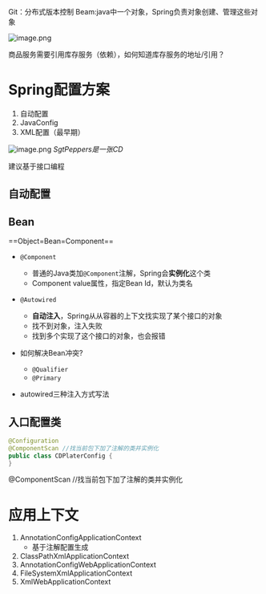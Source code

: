 
Git：分布式版本控制
Beam:java中一个对象，Spring负责对象创建、管理这些对象


![image.png](https://chillcharlie-img.oss-cn-hangzhou.aliyuncs.com/image%2F2023%2F09%2F07%2F27a33f228b702e3362eab03541d8c21e_20230907191141.png)

商品服务需要引用库存服务（依赖），如何知道库存服务的地址/引用？

# Spring配置方案

1. 自动配置
2. JavaConfig
3. XML配置（最早期）

![image.png](https://chillcharlie-img.oss-cn-hangzhou.aliyuncs.com/image%2F2023%2F09%2F14%2Fc81a655bf33d1187cac863eabe4a64de_20230914190947.png)
_SgtPeppers是一张CD_

建议基于接口编程

## 自动配置

## Bean

==Object=Bean=Component==

- `@Component`
	- 普通的Java类加`@Component`注解，Spring会**实例化**这个类
	- Component value属性，指定Bean Id，默认为类名
- `@Autowired`
	- **自动注入**，Spring从从容器的上下文找实现了某个接口的对象
	- 找不到对象，注入失败
	- 找到多个实现了这个接口的对象，也会报错

- 如何解决Bean冲突?
	- `@Qualifier`
	- `@Primary`

- autowired三种注入方式写法

## 入口配置类

```java
@Configuration
@ComponentScan //找当前包下加了注解的类并实例化
public class CDPlaterConfig {
}
```

@ComponentScan //找当前包下加了注解的类并实例化


# 应用上下文

1. AnnotationConfigApplicationContext
	- 基于注解配置生成
2. ClassPathXmlApplicationContext
3. AnnotationConfigWebApplicationContext
4. FileSystemXmlApplicationContext
5. XmlWebApplicationContext